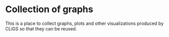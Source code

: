 Collection of graphs
====================

This is a place to collect graphs, plots and other visualizations produced by CLiGS so that they can be reused. 
